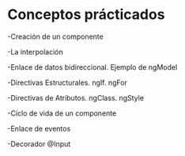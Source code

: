 # Conceptos prácticados

-Creación de un componente

-La interpolación

-Enlace de datos bidireccional. Ejemplo de ngModel

-Directivas Estructurales. ngIf. ngFor

-Directivas de Atributos. ngClass. ngStyle

-Ciclo de vida de un componente

-Enlace de eventos

-Decorador @Input 
